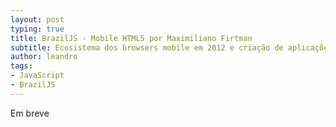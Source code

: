 ```yaml
---
layout: post
typing: true
title: BrazilJS - Mobile HTML5 por Maximiliano Firtman
subtitle: Ecosistema dos browsers mobile em 2012 e criação de aplicações para web browsers e apps híbridas
author: leandro
tags:
- JavaScript
- BrazilJS
---
```

Em breve